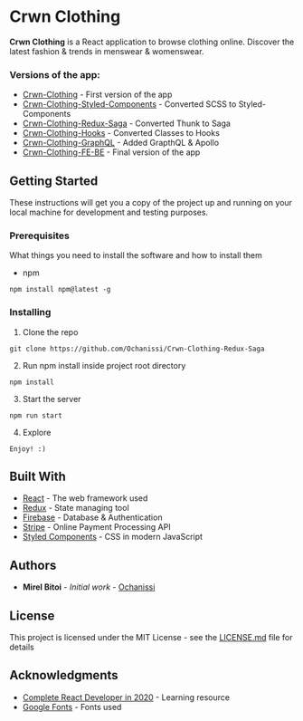 # Crwn Clothing

**Crwn Clothing** is a React application to browse clothing online. Discover the latest fashion & trends in menswear & womenswear.

### Versions of the app:

- [Crwn-Clothing](https://github.com/Ochanissi/Crwn-Clothing) - First version of the app
- [Crwn-Clothing-Styled-Components](https://github.com/Ochanissi/Crwn-Clothing-Styled-Components) - Converted SCSS to Styled-Components
- [Crwn-Clothing-Redux-Saga](https://github.com/Ochanissi/Crwn-Clothing-Redux-Saga) - Converted Thunk to Saga
- [Crwn-Clothing-Hooks](https://github.com/Ochanissi/Crwn-Clothing-Hooks) - Converted Classes to Hooks
- [Crwn-Clothing-GraphQL](https://github.com/Ochanissi/Crwn-Clothing-GraphQL) - Added GrapthQL & Apollo
- [Crwn-Clothing-FE-BE](https://github.com/Ochanissi/Crwn-Clothing-FE-BE) - Final version of the app

## Getting Started

These instructions will get you a copy of the project up and running on your local machine for development and testing purposes.

### Prerequisites

What things you need to install the software and how to install them

- npm

```
npm install npm@latest -g
```

### Installing

1. Clone the repo

```
git clone https://github.com/Ochanissi/Crwn-Clothing-Redux-Saga
```

2. Run npm install inside project root directory

```
npm install
```

3. Start the server

```
npm run start
```

4. Explore

```
Enjoy! :)
```

## Built With

- [React](https://reactjs.org/docs/getting-started.html) - The web framework used
- [Redux](https://redux.js.org/introduction/getting-started) - State managing tool
- [Firebase](https://firebase.google.com/) - Database & Authentication
- [Stripe](https://stripe.com/docs/) - Online Payment Processing API
- [Styled Components](https://styled-components.com/) - CSS in modern JavaScript

## Authors

- **Mirel Bitoi** - _Initial work_ - [Ochanissi](https://github.com/Ochanissi)

## License

This project is licensed under the MIT License - see the [LICENSE.md](LICENSE.md) file for details

## Acknowledgments

- [Complete React Developer in 2020](https://www.udemy.com/course/complete-react-developer-zero-to-mastery/) - Learning resource
- [Google Fonts](https://fonts.google.com/) - Fonts used
